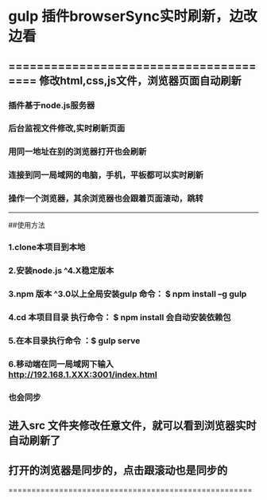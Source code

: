 
# gulp 插件browserSync实时刷新，边改边看
=======================================
修改html,css,js文件，浏览器页面自动刷新
---------------------------------------
### 插件基于node.js服务器
### 后台监视文件修改,实时刷新页面
### 用同一地址在别的浏览器打开也会刷新
### 连接到同一局域网的电脑，手机，平板都可以实时刷新
### 操作一个浏览器，其余浏览器也会跟着页面滚动，跳转

-------------------------------------------------
##使用方法
### 1.clone本项目到本地
### 2.安装node.js ^4.X稳定版本
### 3.npm 版本 ^3.0以上全局安装gulp  命令： $ npm install –g gulp 
### 4.cd 本项目目录 执行命令： $ npm install 会自动安装依赖包
### 5.在本目录执行命令 ：$ gulp serve 
### 6.移动端在同一局域网下输入 http://192.168.1.XXX:3001/index.html 
### 也会同步
## 进入src 文件夹修改任意文件，就可以看到浏览器实时自动刷新了
## 打开的浏览器是同步的，点击跟滚动也是同步的
=====================================================
